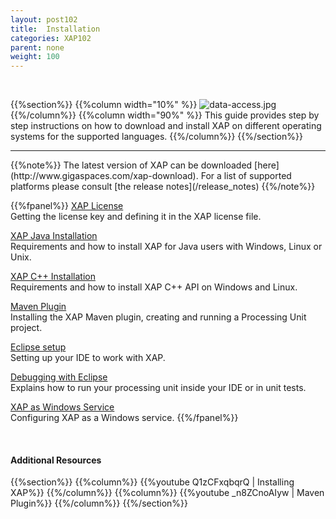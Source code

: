 ```yaml
---
layout: post102
title:  Installation
categories: XAP102
parent: none
weight: 100
---
```


<br>

{{%section%}}
{{%column width="10%" %}}
![data-access.jpg](/attachment_files/subject/data-access.png)
{{%/column%}}
{{%column width="90%" %}}
This guide provides step by step instructions on how to download and install XAP on different operating systems for the supported languages.
{{%/column%}}
{{%/section%}}
<hr/>
{{%note%}}
The latest version of XAP can be downloaded [here](http://www.gigaspaces.com/xap-download).
For a list of supported platforms please consult [the release notes](/release_notes)
{{%/note%}}

<br>

{{%fpanel%}}
[XAP License](./license-key.html)<br>
Getting the license key and defining it in the XAP license file.

[XAP Java Installation](./installation-java.html)<br>
Requirements and how to install XAP for Java users with Windows, Linux or Unix.

[XAP C++ Installation](./installing-cpp-api-package.html)<br>
Requirements and how to install XAP C++ API on Windows and Linux.

[Maven Plugin](./maven-plugin.html)<br>
Installing the XAP Maven plugin, creating and running a Processing Unit project.

[Eclipse setup](./setting-up-eclipse-to-work-with-xap.html)<br>
Setting up your IDE to work with XAP.

[Debugging with Eclipse](./running-and-debugging-within-your-ide.html)<br>
Explains how to run your processing unit inside your IDE or in unit tests.

[XAP as Windows Service](./running-gigaspaces-as-a-windows-service.html)<br>
Configuring XAP as a Windows service.
{{%/fpanel%}}

<br>


#### Additional Resources
{{%section%}}
{{%column%}}
{{%youtube Q1zCFxqbqrQ | Installing XAP%}}
{{%/column%}}
{{%column%}}
{{%youtube _n8ZCnoAIyw | Maven Plugin%}}
{{%/column%}}
{{%/section%}}



